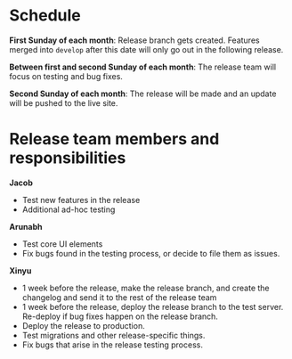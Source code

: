 # Schedule
**First Sunday of each month**: Release branch gets created. Features merged into `develop` after this date will only go out in the following release.

**Between first and second Sunday of each month**: The release team will focus on testing and bug fixes.

**Second Sunday of each month**: The release will be made and an update will be pushed to the live site.

# Release team members and responsibilities
**Jacob**
- Test new features in the release
- Additional ad-hoc testing

**Arunabh**
- Test core UI elements
- Fix bugs found in the testing process, or decide to file them as issues.

**Xinyu**
- 1 week before the release, make the release branch, and create the changelog and send it to the rest of the release team
- 1 week before the release, deploy the release branch to the test server. Re-deploy if bug fixes happen on the release branch.
- Deploy the release to production.
- Test migrations and other release-specific things.
- Fix bugs that arise in the release testing process. 
